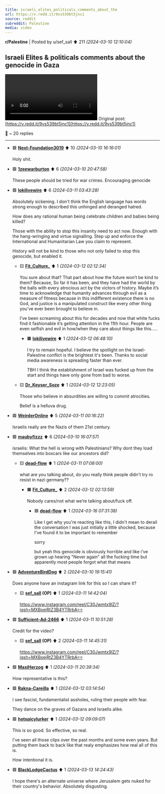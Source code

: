 ```yaml
---
title: israeli_elites_politicals_comments_about_the
url: https://v.redd.it/9vs539bt5jnc1
source: reddit
subreddit: Palestine
media: video
---
```

**r/Palestine** | Posted by u/sef_sall ⬆️ 211 _(2024-03-10 12:10:04)_

## Israeli Elites &amp; politicals comments about the genocide in Gaza 

![](israeli_elites_politicals_comments_about_the.mp4)
Original post: [https://v.redd.it/9vs539bt5jnc1](https://v.redd.it/9vs539bt5jnc1)

💬 ~ 20 replies

---

* 🟩 **[Next-Foundation3019](https://www.reddit.com/user/Next-Foundation3019)** ⬆️ 10 _(2024-03-10 16:16:01)_

	Holy shit.

* 🟩 **[1zeewarburton](https://www.reddit.com/user/1zeewarburton)** ⬆️ 6 _(2024-03-10 20:47:58)_

	These people should be tried for war crimes. Encouraging genocide

* 🟩 **[lokilivewire](https://www.reddit.com/user/lokilivewire)** ⬆️ 6 _(2024-03-11 03:43:28)_

	Absolutely sickening. I don't think the English language has words strong enough to described this unhinged and deranged hatred.

	How does any rational human being celebrate children and babies being killed? 

	Those with the ability to stop this insanity need to act now. Enough with the hang-wringing and virtue signalling. Step up and enforce the International and Humanitarian Law you claim to represent. 

	History will not be kind to those who not only failed to stop this genocide, but enabled it.

	* 🟨 **[Fit_Culture_](https://www.reddit.com/user/Fit_Culture_)** ⬆️ 1 _(2024-03-12 02:12:34)_

		You sure about that? That part about how the future won’t be kind to them? Because, So far it has been, and they have had the world by the balls with every atrocious act by the victors of history. Maybe it’s time to acknowledge that humanity advances through evil as a measure of fitness because in this indifferent existence there is no God, and justice is a manipulated construct like every other thing you’ve ever been brought to believe in. 
		
		I’ve been screaming about this for decades and now that white fucks find it fashionable it’s getting attention in the 11th hour. People are even selfish and evil in how/when they care about things like this…..

		* 🟧 **[lokilivewire](https://www.reddit.com/user/lokilivewire)** ⬆️ 1 _(2024-03-12 06:48:10)_

			I try to remain hopeful. I believe the spotlight on the Israel-Palestine conflict is the brightest it's been. Thanks to social media awareness is spreading faster than ever. 
			
			TBH I think the establishment of Israel was fucked up from the start and things have only gone from bad to worse.

	* 🟨 **[Dr_Keyser_Soze](https://www.reddit.com/user/Dr_Keyser_Soze)** ⬆️ 1 _(2024-03-12 12:23:05)_

		Those who believe in absurdities are willing to commit atrocities. 
		
		Belief is a helluva drug.

* 🟩 **[WeirderOnline](https://www.reddit.com/user/WeirderOnline)** ⬆️ 5 _(2024-03-11 00:16:22)_

	Israelis really are the Nazis of them 21st century.

* 🟩 **[maubyfizzz](https://www.reddit.com/user/maubyfizzz)** ⬆️ 6 _(2024-03-10 16:07:57)_

	israelis: What the hell is wrong with Palestinians? Why dont they load themselves into boxcars like our ancestors did?

	* 🟨 **[dead-flow](https://www.reddit.com/user/dead-flow)** ⬆️ 1 _(2024-03-11 07:08:00)_

		what are you talking about, do you really think people didn't try ro resist in nazi germany??

		* 🟧 **[Fit_Culture_](https://www.reddit.com/user/Fit_Culture_)** ⬆️ 2 _(2024-03-12 02:13:59)_

			Nobody cares/not what we’re talking about/fuck off.

			* 🟦 **[dead-flow](https://www.reddit.com/user/dead-flow)** ⬆️ 1 _(2024-03-16 07:31:38)_

				Like I get why you're reacting like this, I didn't mean to derail the conversation I was just initially a little shocked, because I've found it to be important to remember
				
				sorry
				
				but yeah this genocide is obviously horrible and like i've grown up hearing "Never again" all the fucking time but apparently most people forgot what that means

* 🟩 **[AdventureBirdDog](https://www.reddit.com/user/AdventureBirdDog)** ⬆️ 2 _(2024-03-10 19:15:41)_

	Does anyone have an instagram link for this so I can share it?

	* 🟨 **[sef_sall](https://www.reddit.com/user/sef_sall) (OP)** ⬆️ 1 _(2024-03-11 14:42:04)_

		https://www.instagram.com/reel/C30Jwmtx9lZ/?igsh=MXBxejRtZ3B4YTRrbA==

* 🟩 **[Sufficient-Ad-2466](https://www.reddit.com/user/Sufficient-Ad-2466)** ⬆️ 1 _(2024-03-11 10:51:28)_

	Credit for the video?

	* 🟨 **[sef_sall](https://www.reddit.com/user/sef_sall) (OP)** ⬆️ 2 _(2024-03-11 14:45:31)_

		https://www.instagram.com/reel/C30Jwmtx9lZ/?igsh=MXBxejRtZ3B4YTRrbA==

* 🟩 **[MaxiHerzog](https://www.reddit.com/user/MaxiHerzog)** ⬆️ 1 _(2024-03-11 20:39:34)_

	How representative is this?

* 🟩 **[Rakna-Careilla](https://www.reddit.com/user/Rakna-Careilla)** ⬆️ 1 _(2024-03-12 03:14:54)_

	I see fascist, fundamentalist assholes, ruling their people with fear.

	They dance on the graves of Gazans and Israelis alike.

* 🟩 **[hotspicylurker](https://www.reddit.com/user/hotspicylurker)** ⬆️ 1 _(2024-03-12 09:09:07)_

	This is so good. So effective, so real. 

	I've seen all those clips over the past months and some even years. But putting them back to back like that realy emphasizes how real all of this is. 

	How intentional it is.

* 🟩 **[BlackLodgeCactus](https://www.reddit.com/user/BlackLodgeCactus)** ⬆️ 1 _(2024-03-13 14:24:43)_

	I hope there's an alternate universe where Jerusalem gets nuked for their country's behavior. Absolutely disgusting.


